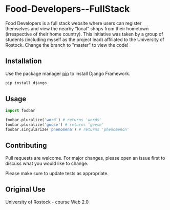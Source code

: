 # Food-Developers--FullStack
Food Developers is a full stack website where users can register themselves and view the nearby "local" shops from their hometown (irrespective of their home country). This initiative was taken by a group of students (including myself as the project lead) affiliated to the University of Rostock. Change the branch to "master" to view the code!

## Installation

Use the package manager [pip](https://pip.pypa.io/en/stable/) to install Django Framework.

```bash
pip install django
```

## Usage

```python
import foobar

foobar.pluralize('word') # returns 'words'
foobar.pluralize('goose') # returns 'geese'
foobar.singularize('phenomena') # returns 'phenomenon'
```

## Contributing
Pull requests are welcome. For major changes, please open an issue first to discuss what you would like to change.

Please make sure to update tests as appropriate.

## Original Use
University of Rostock - course Web 2.0
